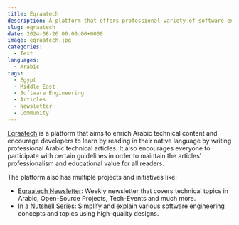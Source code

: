 ```yaml
---
title: Eqraatech
description: A platform that offers professional variety of software engineering topics in Arabic
slug: eqraatech
date: 2024-08-26 00:00:00+0000
image: eqraatech.jpg
categories:
  - Text
languages:
  - Arabic
tags:
  - Egypt
  - Middle East
  - Software Engineering
  - Articles
  - Newsletter
  - Community
---
```


[Eqraatech](https://eqraatech.com) is a platform that aims to enrich Arabic technical content and encourage developers to learn by reading in their native language by writing professional Arabic technical articles.
It also encourages everyone to participate with certain guidelines in order to maintain the articles' professionalism and educational value for all readers.

The platform also has multiple projects and initiatives like:
- [Eqraatech Newsletter](https://www.newsletter.eqraatech.com/): Weekly newsletter that covers technical topics in Arabic, Open-Source Projects, Tech-Events and much more.
- [In a Nutshell Series](https://eqraatech.com/in-a-nutshell/): Simplify and explain various software engineering concepts and topics using high-quality designs.

